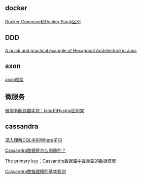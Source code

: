 ## docker <p>
<a href="https://www.jianshu.com/p/05be80475bff">Docker Compose和Docker Stack区别</a>
<p>

  
## DDD <p>
<a href="https://www.jianshu.com/p/a63ef3ef1f94">A quick and practical example of Hexagonal Architecture in Java</a>
<p>

  
## axon <p>
<a href="https://www.jianshu.com/c/d52a49f833b1">axon框架</a>
<p>

  
## 微服务 <p>
<a href="https://www.jianshu.com/p/f6d280df6340">微服务断路器实现：Istio和Hystrix区别架</a>
<p>
  

## cassandra <p>
<a href="https://www.jianshu.com/p/bcaf5a8d8530">深入理解CQL中的Where子句</a><p>
<a href="https://www.jianshu.com/p/ce1bc6926085">Cassandra数据是怎么删除的？</a><p>
<a href="https://www.jianshu.com/p/db4a626d952e">The primary key：Cassandra数据库中最重要的数据模型</a><p>
<a href="https://www.jianshu.com/p/58bf9b92ff63">Cassandra数据建模的基本规则</a><p>
<p>
